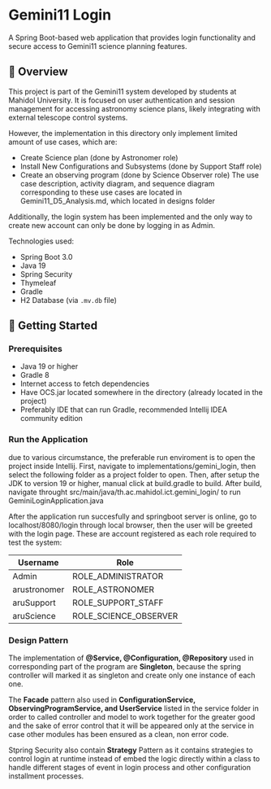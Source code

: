 # Gemini11 Login

A Spring Boot-based web application that provides login functionality and secure access to Gemini11 science planning features.

## 📌 Overview

This project is part of the Gemini11 system developed by students at Mahidol University. It is focused on user authentication and session management for accessing astronomy science plans, likely integrating with external telescope control systems. 

However, the implementation in this directory only implement limited amount of use cases, which are:
- Create Science plan (done by Astronomer role)
- Install New Configurations and Subsystems (done by Support Staff role)
- Create an observing program (done by Science Observer role)
The use case description, activity diagram, and sequence diagram corresponding to these use cases are located in Gemini11_D5_Analysis.md, which located in designs folder

Additionally, the login system has been implemented and the only way to create new account can only be done by logging in as Admin.

Technologies used:
- Spring Boot 3.0
- Java 19
- Spring Security
- Thymeleaf
- Gradle
- H2 Database (via `.mv.db` file)

## 🚀 Getting Started

### Prerequisites
- Java 19 or higher
- Gradle 8
- Internet access to fetch dependencies
- Have OCS.jar located somewhere in the directory (already located in the project)
- Preferably IDE that can run Gradle, recommended Intellij IDEA community edition

### Run the Application

due to various circumstance, the preferable run enviroment is to open the project inside Intellij.
First, navigate to implementations/gemini_login, then select the following folder as a project folder to open.
Then, after setup the JDK to version 19 or higher, manual click at build.gradle to build.
After build, navigate throught src/main/java/th.ac.mahidol.ict.gemini_login/ to run GeminiLoginApplication.java

After the application run succesfully and springboot server is online, go to localhost/8080/login through local browser, then the user will be greeted with the login page. These are account registered as each role required to test the system:

| Username     | Role                  |
|-------------|-----------------------|
| Admin       | ROLE_ADMINISTRATOR    |
| arustronomer | ROLE_ASTRONOMER       |
| aruSupport   | ROLE_SUPPORT_STAFF    |
| aruScience   | ROLE_SCIENCE_OBSERVER |


### Design Pattern

The implementation of **@Service, @Configuration, @Repository** used in corresponding part of the program are **Singleton**, because the spring controller will marked it as singleton and create only one instance of each one. 
<br>

The **Facade** pattern also used in **ConfigurationService, ObservingProgramService, and UserService** listed in the service folder in order to called controller and model to work together for the greater good and the sake of error control that it will be appeared only at the service in case other modules has been ensured as a clean, non error code.
<br>

Stpring Security also contain **Strategy** Pattern as it contains strategies to control login at runtime instead of embed the logic directly within a class to handle different stages of event in login process and other configuration installment processes.

